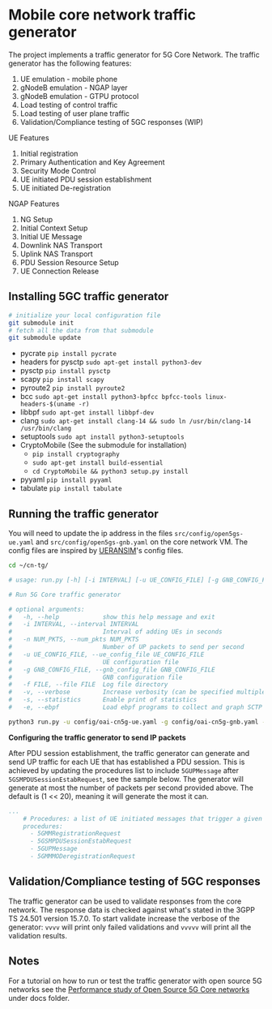 # Mobile core network traffic generator

The project implements a traffic generator for 5G Core Network. The traffic generator has the following features:
1. UE emulation - mobile phone
2. gNodeB emulation - NGAP layer
3. gNodeB emulation - GTPU protocol
4. Load testing of control traffic
5. Load testing of user plane traffic
6. Validation/Compliance testing of 5GC responses (WIP)

UE Features
1. Initial registration
2. Primary Authentication and Key Agreement
2. Security Mode Control
3. UE initiated PDU session establishment
3. UE initiated De-registration

NGAP Features
1. NG Setup
2. Initial Context Setup
3. Initial UE Message
4. Downlink NAS Transport
5. Uplink NAS Transport
6. PDU Session Resource Setup
7. UE Connection Release

## Installing 5GC traffic generator

```bash
# initialize your local configuration file
git submodule init
# fetch all the data from that submodule
git submodule update
```

- pycrate `pip install pycrate`
- headers for pysctp `sudo apt-get install python3-dev`
- pysctp `pip install pysctp`
- scapy `pip install scapy`
- pyroute2 `pip install pyroute2`
- bcc `sudo apt-get install python3-bpfcc bpfcc-tools linux-headers-$(uname -r)`
- libbpf `sudo apt-get install libbpf-dev`
- clang `sudo apt-get install clang-14 && sudo ln /usr/bin/clang-14 /usr/bin/clang`
- setuptools `sudo apt install python3-setuptools`
- CryptoMobile (See the submodule for installation)
    - `pip install cryptography`
    - `sudo apt-get install build-essential`
    - `cd CryptoMobile && python3 setup.py install`
- pyyaml `pip install pyyaml`
- tabulate `pip install tabulate`

## Running the traffic generator

You will need to update the ip address in the files `src/config/open5gs-ue.yaml` and  `src/config/open5gs-gnb.yaml` on the core network VM. The config files are inspired by [UERANSIM](https://github.com/aligungr/UERANSIM)'s config files.

```bash
cd ~/cn-tg/

# usage: run.py [-h] [-i INTERVAL] [-u UE_CONFIG_FILE] [-g GNB_CONFIG_FILE] [-f FILE] [-v]

# Run 5G Core traffic generator

# optional arguments:
#   -h, --help            show this help message and exit
#   -i INTERVAL, --interval INTERVAL
#                         Interval of adding UEs in seconds
#   -n NUM_PKTS, --num_pkts NUM_PKTS
#                         Number of UP packets to send per second
#   -u UE_CONFIG_FILE, --ue_config_file UE_CONFIG_FILE
#                         UE configuration file
#   -g GNB_CONFIG_FILE, --gnb_config_file GNB_CONFIG_FILE
#                         GNB configuration file
#   -f FILE, --file FILE  Log file directory
#   -v, --verbose         Increase verbosity (can be specified multiple times)
#   -s, --statistics      Enable print of statistics
#   -e, --ebpf            Load ebpf programs to collect and graph SCTP stats

python3 run.py -u config/oai-cn5g-ue.yaml -g config/oai-cn5g-gnb.yaml -vvv
```

**Configuring the traffic generator to send IP packets**

After PDU session establishment, the traffic generator can generate and send UP traffic for each UE that has established a PDU session. This is achieved by updating the procedures list to include `5GUPMessage` after `5GSMPDUSessionEstabRequest`, see the sample below. The generator will generate at most the number of packets per second provided above. The default is (1 << 20), meaning it will generate the most it can.

```yaml
...
    # Procedures: a list of UE initiated messages that trigger a given procedure
    procedures:
      - 5GMMRegistrationRequest
      - 5GSMPDUSessionEstabRequest
      - 5GUPMessage
      - 5GMMMODeregistrationRequest
```

## Validation/Compliance testing of 5GC responses

The traffic generator can be used to validate responses from the core network. The response data is checked against what's stated in the 3GPP TS 24.501 version 15.7.0. To start validate increase the verbose of the generator: `vvvv` will print only failed validations and `vvvvv` will print all the validation results.

## Notes

For a tutorial on how to run or test the traffic generator with open source 5G networks see the [Performance study of Open Source 5G Core networks](docs/PERFORMANCE_STUDY_OF_5G_CORES.md) under docs folder.